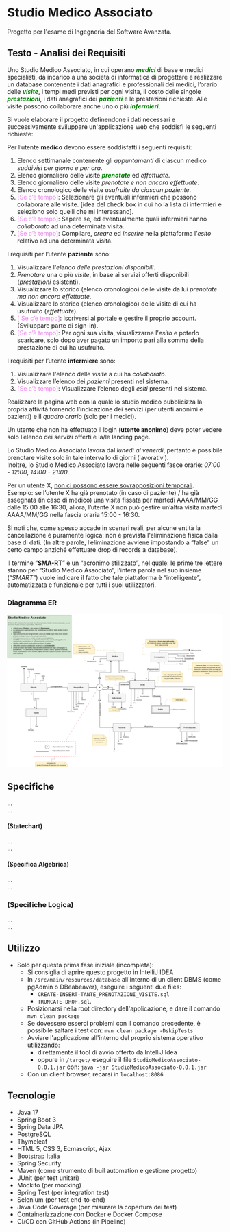 # Studio Medico Associato

Progetto per l'esame di Ingegneria del Software Avanzata.

## Testo - Analisi dei Requisiti
Uno Studio Medico Associato, in cui operano <span style="color:green"><i>**medici**</i></span> di base e medici specialisti, dà incarico a una società
di informatica di progettare e realizzare un database contenente i dati anagrafici e professionali dei medici,
l’orario delle <span style="color:green"><i>**visite**</i></span>, i tempi medi previsti per ogni visita,
il costo delle singole <span style="color:green"><i>**prestazioni**</i></span>, i dati
anagrafici dei <span style="color:green"><i>**pazienti**</i></span> e le prestazioni richieste. 
Alle visite possono collaborare anche uno o più <span style="color:green"><i>**infermieri**</i></span>.


Si vuole elaborare il progetto definendone i dati necessari e successivamente sviluppare un'applicazione
web che soddisfi le seguenti richieste:

Per l’utente **medico** devono essere soddisfatti i seguenti requisiti:
1. Elenco settimanale contenente gli *appuntamenti* di ciascun medico *suddivisi per giorno e per ora*.
2. Elenco giornaliero delle visite <span style="color:green"><i>**prenotate**</i></span> ed *effettuate*.
3. Elenco giornaliero delle visite *prenotate e non ancora effettuate*.
4. Elenco cronologico delle visite *usufruite da ciascun paziente*.
5. <span style="color:violet">[Se c’è tempo]</span>: Selezionare gli eventuali infermieri che possono collaborare alle visite. [idea del check box in cui ho la lista di infermieri e seleziono solo quelli che mi interessano].
6. <span style="color:violet">[Se c’è tempo]</span>: Sapere se, ed eventualmente quali infermieri hanno *collaborato* ad una determinata visita.
7. <span style="color:violet">[Se c’è tempo]</span>: Compilare, *creare* ed *inserire* nella piattaforma l’*esito* relativo ad una determinata visita.

I requisiti per l’utente **paziente** sono:
1. Visualizzare l’*elenco delle prestazioni disponibili*.
2. *Prenotare* una o più *visite*, in base ai servizi offerti disponibili (*prestazioni* esistenti).
3. Visualizzare lo storico (elenco cronologico) delle visite da lui *prenotate ma non ancora effettuate*.
4. Visualizzare lo storico (elenco cronologico) delle visite di cui ha usufruito (*effettuate*).
5. <span style="color:violet">[ Se c’è tempo]</span>: Iscriversi al portale e gestire il proprio account. (Sviluppare parte di sign-in).
6. <span style="color:violet">[Se c’è tempo]</span>: Per ogni sua visita, visualizzarne l’*esito* e poterlo scaricare, solo dopo aver pagato un importo pari alla somma della prestazione di cui ha usufruito.
   
I requisiti per l’utente **infermiere** sono:
1. Visualizzare l'elenco delle *visite* a cui ha *collaborato*.
2. Visualizzare l’elenco dei *pazienti* presenti nel sistema.
3. <span style="color:violet">[Se c’è tempo]</span>: Visualizzare l’elenco degli *esiti* presenti nel sistema.

Realizzare la pagina web con la quale lo studio medico pubblicizza la propria attività fornendo l’indicazione dei
servizi (per utenti anonimi e pazienti) e il *quadro orario* (solo per i medici).

Un utente che non ha effettuato il login (**utente anonimo**) deve poter vedere solo l’elenco dei servizi offerti e la/le landing page.

Lo Studio Medico Associato lavora dal *lunedì al venerdì*, pertanto è possibile prenotare visite solo in tale intervallo di giorni (lavorativi).\
Inoltre, lo Studio Medico Associato lavora nelle seguenti fasce orarie: *07:00 - 12:00*, *14:00 - 21:00*.

Per un utente X, <u>non ci possono essere sovrapposizioni temporali</u>.\
Esempio: se l’utente X ha già prenotato (in caso di paziente) / ha già assegnata (in caso di medico) una visita fissata per martedì AAAA/MM/GG dalle 15:00 alle 16:30, allora, l’utente X non può gestire un’altra visita martedì AAAA/MM/GG nella fascia oraria 15:00 - 16:30.


Si noti che, come spesso accade in scenari reali, per alcune entità la cancellazione è puramente logica: non è prevista l'eliminazione fisica dalla base di dati. (In altre parole, l’eliminazione avviene impostando a “false” un certo campo anziché effettuare drop di records a database).

Il termine “**SMA-RT**” è un “acronimo stilizzato”, nel quale: le prime tre lettere stanno per “Studio Medico Associato”, 
l’intera parola nel suo insieme (“*SMART*”) vuole indicare il fatto che tale piattaforma è “intelligente”, automatizzata e funzionale per tutti i suoi utilizzatori.

### Diagramma ER
![Diagramma ER](https://raw.githubusercontent.com/marcoBelt99/StudioMedicoAssociato/main/src/main/resources/static/images/progetto/SMA-DiagrammaER.png)



## Specifiche
...\
...
#### (Statechart)
...\
...
#### (Specifica Algebrica)
...\
...
### (Specifiche Logica)
...\
...


## Utilizzo
- Solo per questa prima fase iniziale (incompleta):
  - Si consiglia di aprire questo progetto in IntelliJ IDEA
  - In `/src/main/resources/database` all'interno di un client DBMS (come pgAdmin o DBeabeaver),
  eseguire i seguenti due files:
    - `CREATE-INSERT-TANTE_PRENOTAZIONI_VISITE.sql`
    - `TRUNCATE-DROP.sql`.
  - Posizionarsi nella root directory dell'applicazione, e dare il comando 
   `mvn clean package`
  - Se dovessero esserci problemi con il comando precedente, 
  è possibile saltare i test con:
  `mvn clean package -DskipTests`
  - Avviare l'applicazione all'interno del proprio sistema operativo utilizzando:
    - direttamente il tool di avvio offerto da IntelliJ Idea
    - oppure in `/target/` eseguire il file `StudioMedicoAssociato-0.0.1.jar` con:
    `java -jar StudioMedicoAssociato-0.0.1.jar`
  - Con un client browser, recarsi in `localhost:8086`



## Tecnologie
- Java 17
- Spring Boot 3
- Spring Data JPA
- PostgreSQL
- Thymeleaf
- HTML 5, CSS 3, Ecmascript, Ajax
- Bootstrap Italia
- Spring Security
- Maven (come strumento di buil automation e gestione progetto)
- JUnit (per test unitari)
- Mockito (per mocking)
- Spring Test (per integration test)
- Selenium (per test end-to-end)
- Java Code Coverage (per misurare la copertura dei test)
- Containerizzazione con Docker e Docker Compose
- CI/CD con GitHub Actions (in Pipeline)
